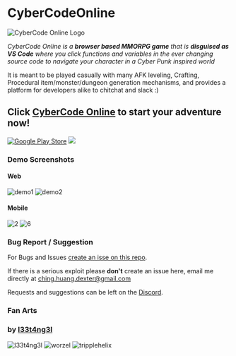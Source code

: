 
# CyberCodeOnline
![CyberCode Online Logo](/resources/logo-black.png)

*CyberCode Online is a **browser based MMORPG game** that is **disguised as VS Code***
*where you click functions and variables in the ever changing source code to navigate your character in a Cyber Punk inspired world*

It is meant to be played casually with many AFK leveling, Crafting, Procedural item/monster/dungeon generation mechanisms, and provides a platform for developers alike to chitchat and slack :)

## Click [CyberCode Online](https://cybercodeonline.com/) to start your adventure now!

[<img src="/resources/GooglePlayBadge.png" alt="Google Play Store">](https://play.google.com/store/apps/details?id=com.cybercodeonline.cybercode)   [<img src="/resources/AppStoreBadge.png">](https://apps.apple.com/us/app/cybercode-online-text-mmo/id1541691332)

### Demo Screenshots

#### Web

![demo1](/resources/demo.png)
![demo2](/resources/demo2.png)

#### Mobile

![2](/resources/screenshot/2.jpg)
![6](/resources/screenshot/6.jpg)

### Bug Report / Suggestion

For Bugs and Issues [create an isse on this repo](https://github.com/DexterHuang/CyberCodeOnline/issues).

If there is a serious exploit please **don't** create an issue here, email me directly at [ching.huang.dexter@gmail.com](mailto:ching.huang.dexter@gmail.com)

Requests and suggestions can be left on the [Discord](https://discord.gg/JREx8xz).



### Fan Arts
### by [l33t4ng3l](https://github.com/l33t4ng3l)  
![l33t4ng3l](/resources/art/l33t4ng3l/l33t4ng3l-resize.jpg)
![worzel](/resources/art/l33t4ng3l/worzel-resize.jpg)
![tripplehelix](/resources/art/l33t4ng3l/tripplehelix-resize.jpg)
